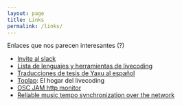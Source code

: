 ```yaml
---
layout: page
title: Links
permalink: /links/
---
```


Enlaces que nos parecen interesantes (?)

* [Invite al slack](http://live-code-slack.herokuapp.com/)
* [Lista de lenguajes y herramientas de livecoding](https://github.com/lvm/awesome-livecoding)
* [Traducciones de tesis de Yaxu al español](https://github.com/rapofran/slab.org-publications-translations-es)
* [Toplap](https://toplap.org): El hogar del livecoding
* [OSC JAM http monitor](https://github.com/sonidosmutantes/osc-party)
* [Reliable music tempo synchronization over the network](https://github.com/munshkr/temposyncd)
